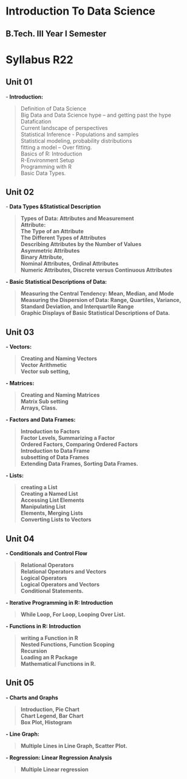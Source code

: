 # Introduction To Data Science

## B.Tech. III Year I Semester

# Syllabus R22


## Unit 01<br/>

-<b> Introduction:</b><br/>
 >  Definition of Data Science<br/>
 >  Big Data and Data Science hype – and getting past the hype<br/>
 >  Datafication<br/>
 >  Current landscape of perspectives<br/>
 >  Statistical Inference - Populations and samples<br/>
 >  Statistical modeling, probability distributions<br/>
 >  fitting a model – Over fitting.<br/>
 >  Basics of R: Introduction<br/>
 >  R-Environment Setup<br/>
 >  Programming with R<br/>
 >  Basic Data Types.<br/>

## Unit 02<br/>

-<b> Data Types &Statistical Description<br/>
 >  Types of Data: Attributes and Measurement<br/>
 >  Attribute:<br/>
 >  The Type of an Attribute<br/>
 >  The Different Types of Attributes<br/>
 >  Describing Attributes by the Number of Values<br/>
 > Asymmetric Attributes<br/>
 >  Binary Attribute,<br/>
 >  Nominal Attributes, Ordinal Attributes<br/>
 >  Numeric Attributes, Discrete versus Continuous Attributes<br/>
 
-<b> Basic Statistical Descriptions of Data:<br/>
 >  Measuring the Central Tendency: Mean, Median, and Mode<br/>
 >  Measuring the Dispersion of Data: Range, Quartiles, Variance, Standard Deviation, and Interquartile Range<br/>
 > Graphic Displays of Basic Statistical Descriptions of Data.<br/>

## Unit 03<br/>

-<b> Vectors: <br/>
 >  Creating and Naming Vectors<br/>
 >  Vector Arithmetic<br/>
 > Vector sub setting,<br/>
 
-<b> Matrices: <br/>
 >  Creating and Naming Matrices<br/>
 >  Matrix Sub setting<br/>
 >  Arrays, Class.<br/>
 
-<b> Factors and Data Frames: <br/>
 >  Introduction to Factors<br/>
 >  Factor Levels, Summarizing a Factor<br/>
 >  Ordered Factors, Comparing Ordered Factors<br/>
 >  Introduction to Data Frame<br/>
 >  subsetting of Data Frames<br/>
 >  Extending Data Frames, Sorting Data Frames.<br/>
 
-<b> Lists:<br>
 >  creating a List<br/>
 >  Creating a Named List<br/>
 >  Accessing List Elements<br/>
 > Manipulating List<br/>
 >   Elements, Merging Lists<br/>
 >   Converting Lists to Vectors<br/>

## Unit 04<br/>

-<b> Conditionals and Control Flow<br/>
 >  Relational Operators<br/>
 >  Relational Operators and Vectors<br/>
 >  Logical Operators<br/>
 >  Logical Operators and Vectors<br/>
 >  Conditional Statements.<br/>
 
-<b> Iterative Programming in R: Introduction<br/>
 >   While Loop, For Loop, Looping Over List.<br/>
 
-<b> Functions in R: Introduction<br/>
 >   writing a Function in R<br/>
 >   Nested Functions, Function Scoping<br/>
 >  Recursion<br/>
 >   Loading an R Package<br/>
 >   Mathematical Functions in R.<br/>
  
## Unit 05<br/>

-<b> Charts and Graphs<br/>
 > Introduction, Pie Chart<br/>
 > Chart Legend, Bar Chart<br/>
 > Box Plot, Histogram<br/>
 
-<b> Line Graph:<br/>
 > Multiple Lines in Line Graph, Scatter Plot.<br/>
 
-<b> Regression: Linear Regression Analysis<br/>
 > Multiple Linear regression<br/>

